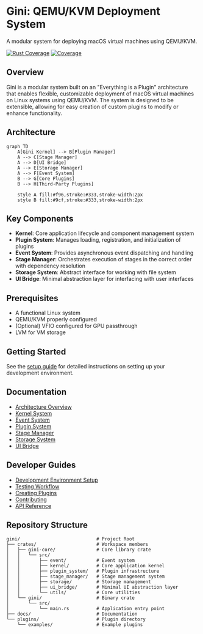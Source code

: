 # Gini: QEMU/KVM Deployment System

A modular system for deploying macOS virtual machines using QEMU/KVM.

[![Rust Coverage](https://github.com/kunihir0/osx/actions/workflows/rust-coverage.yml/badge.svg)](https://github.com/kunihir0/osx/actions/workflows/rust-coverage.yml)
[![Coverage](https://raw.githubusercontent.com/kunihir0/osx/refs/heads/gh-pages/html/badges/for_the_badge.svg)](https://kunihir0.github.io/osx/html)

## Overview

Gini is a modular system built on an "Everything is a Plugin" architecture that enables flexible, customizable deployment of macOS virtual machines on Linux systems using QEMU/KVM. The system is designed to be extensible, allowing for easy creation of custom plugins to modify or enhance functionality.

## Architecture

```mermaid
graph TD
    A[Gini Kernel] --> B[Plugin Manager]
    A --> C[Stage Manager]
    A --> D[UI Bridge]
    A --> E[Storage Manager]
    A --> F[Event System]
    B --> G[Core Plugins]
    B --> H[Third-Party Plugins]
    
    style A fill:#f96,stroke:#333,stroke-width:2px
    style B fill:#9cf,stroke:#333,stroke-width:2px
```

## Key Components

- **Kernel**: Core application lifecycle and component management system
- **Plugin System**: Manages loading, registration, and initialization of plugins
- **Event System**: Provides asynchronous event dispatching and handling
- **Stage Manager**: Orchestrates execution of stages in the correct order with dependency resolution
- **Storage System**: Abstract interface for working with file system
- **UI Bridge**: Minimal abstraction layer for interfacing with user interfaces

## Prerequisites

- A functional Linux system
- QEMU/KVM properly configured
- (Optional) VFIO configured for GPU passthrough
- LVM for VM storage

## Getting Started

See the [setup guide](docs/setup-guide.md) for detailed instructions on setting up your development environment.

## Documentation

- [Architecture Overview](docs/architecture.md)
- [Kernel System](docs/kernel-system.md)
- [Event System](docs/event-system.md)
- [Plugin System](docs/plugin-system.md)
- [Stage Manager](docs/stage-manager.md)
- [Storage System](docs/storage-system.md)
- [UI Bridge](docs/ui-bridge.md)

## Developer Guides

- [Development Environment Setup](docs/setup-guide.md)
- [Testing Workflow](docs/testing-guide.md)
- [Creating Plugins](docs/plugin-creation-guide.md)
- [Contributing](docs/contributing.md)
- [API Reference](docs/api-reference.md)

## Repository Structure

```
gini/                            # Project Root
├── crates/                      # Workspace members
│   ├── gini-core/               # Core library crate
│   │   └── src/
│   │       ├── event/           # Event system
│   │       ├── kernel/          # Core application kernel
│   │       ├── plugin_system/   # Plugin infrastructure
│   │       ├── stage_manager/   # Stage management system
│   │       ├── storage/         # Storage management
│   │       ├── ui_bridge/       # Minimal UI abstraction layer
│   │       └── utils/           # Core utilities
│   └── gini/                    # Binary crate
│       └── src/
│           └── main.rs          # Application entry point
├── docs/                        # Documentation
└── plugins/                     # Plugin directory
    └── examples/                # Example plugins
